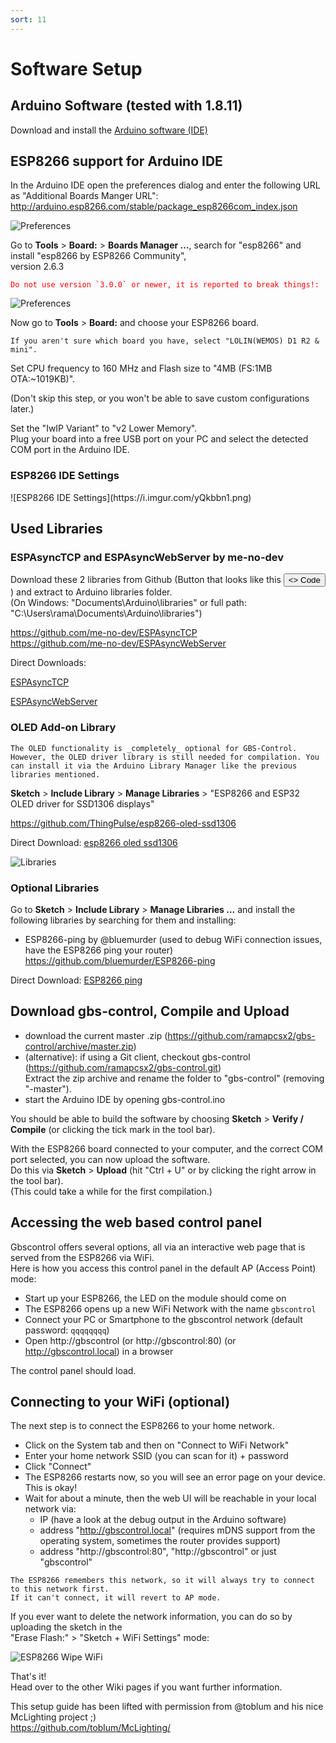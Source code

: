 ```yaml
---
sort: 11
---
```


# Software Setup

## Arduino Software (tested with 1.8.11)
Download and install the [Arduino software (IDE)](https://www.arduino.cc/en/Main/Software)

## ESP8266 support for Arduino IDE
In the Arduino IDE open the preferences dialog and enter the following URL as "Additional Boards Manger URL":
http://arduino.esp8266.com/stable/package_esp8266com_index.json

<span class="anim-fade-in">

![Preferences](https://i.imgur.com/rFCvLxl.png)

</span>

Go to __Tools__ > __Board:__ > __Boards Manager ...__, search for "esp8266" and install "esp8266 by ESP8266 Community",   
version 2.6.3 

<span class="anim-pulse" style="color:red">

```warning
Do not use version `3.0.0` or newer, it is reported to break things!:
```
  
</span>

<span class="anim-fade-in">

![Preferences](https://i.imgur.com/i6XGPwl.png)
</span>


Now go to __Tools__ > __Board:__ and choose your ESP8266 board. 
  
<span class="anim-fade-in">

```note
If you aren't sure which board you have, select "LOLIN(WEMOS) D1 R2 & mini".   
```

</span>

Set CPU frequency to 160 MHz and Flash size to "4MB (FS:1MB OTA:~1019KB)".  
 
(Don't skip this step, or you won't be able to save custom configurations later.)   

Set the "IwIP Variant" to "v2 Lower Memory".   
Plug your board into a free USB port on your PC and select the detected COM port in the Arduino IDE.

### ESP8266 IDE Settings

<span class="anim-fade-in">
![ESP8266 IDE Settings](https://i.imgur.com/yQkbbn1.png)
</span>

## Used Libraries

### ESPAsyncTCP and ESPAsyncWebServer by me-no-dev   

Download these 2 libraries from Github (Button that looks like this <button class="btn btn-primary" type="button">&lt;&gt; Code</button> ) and extract to Arduino libraries folder.   
(On Windows: "Documents\Arduino\libraries" or full path: "C:\Users\rama\Documents\Arduino\libraries")   

https://github.com/me-no-dev/ESPAsyncTCP   
https://github.com/me-no-dev/ESPAsyncWebServer   


Direct Downloads:

<a class="btn btn-outline" type="button" href="https://github.com/me-no-dev/ESPAsyncTCP/archive/refs/heads/master.zip">ESPAsyncTCP</a>

<a class="btn btn-outline" type="button" href="https://github.com/me-no-dev/ESPAsyncWebServer/archive/refs/heads/master.zip">ESPAsyncWebServer</a>

### OLED Add-on Library

<span class="anim-fade-in">

```note
The OLED functionality is _completely_ optional for GBS-Control. However, the OLED driver library is still needed for compilation. You can install it via the Arduino Library Manager like the previous libraries mentioned.
```

</span>

__Sketch__ > __Include Library__ > __Manage Libraries__ > "ESP8266 and ESP32 OLED driver for SSD1306 displays"

https://github.com/ThingPulse/esp8266-oled-ssd1306   

Direct Download:
<a class="btn btn-outline" type="button" href="https://github.com/ThingPulse/esp8266-oled-ssd1306/archive/refs/heads/master.zip">esp8266 oled ssd1306</a>

<span class="anim-fade-in">

![Libraries](https://i.imgur.com/BR2olsh.png)

</span>


### Optional Libraries
Go to __Sketch__ > __Include Library__ > __Manage Libraries ...__ and install the following libraries by searching for them and installing:
- ESP8266-ping by @bluemurder (used to debug WiFi connection issues, have the ESP8266 ping your router)   
  https://github.com/bluemurder/ESP8266-ping 

Direct Download:
<a class="btn btn-outline" type="button" href="https://github.com/bluemurder/ESP8266-ping/archive/refs/heads/master.zip">ESP8266 ping</a>

## Download gbs-control, Compile and Upload
- download the current master .zip (https://github.com/ramapcsx2/gbs-control/archive/master.zip)
- (alternative): if using a Git client, checkout gbs-control (https://github.com/ramapcsx2/gbs-control.git)   
Extract the zip archive and rename the folder to "gbs-control" (removing "-master").
- start the Arduino IDE by opening gbs-control.ino

You should be able to build the software by choosing __Sketch__ > __Verify / Compile__ (or clicking the tick mark in the tool bar).

With the ESP8266 board connected to your computer, and the correct COM port selected, you can now upload the software.   
Do this via __Sketch__ > __Upload__ (hit "Ctrl + U" or by clicking the right arrow in the tool bar).   
(This could take a while for the first compilation.)   

## Accessing the web based control panel
Gbscontrol offers several options, all via an interactive web page that is served from the ESP8266 via WiFi.   
Here is how you access this control panel in the default AP (Access Point) mode:

* Start up your ESP8266, the LED on the module should come on
* The ESP8266 opens up a new WiFi Network with the name `gbscontrol`
* Connect your PC or Smartphone to the gbscontrol network (default password: `qqqqqqqq`)
* Open http://gbscontrol (or http://gbscontrol:80) (or http://gbscontrol.local) in a browser

The control panel should load.   

## Connecting to your WiFi (optional)
The next step is to connect the ESP8266 to your home network.   

* Click on the System tab and then on "Connect to WiFi Network"
* Enter your home network SSID (you can scan for it) + password
* Click "Connect"
* The ESP8266 restarts now, so you will see an error page on your device. This is okay!
* Wait for about a minute, then the web UI will be reachable in your local network via:
   - IP (have a look at the debug output in the Arduino software)
   - address "http://gbscontrol.local" (requires mDNS support from the operating system, sometimes the router provides support)
   - address "http://gbscontrol:80", "http://gbscontrol" or just "gbscontrol" 

<span class="anim-fade-in">

```note
The ESP8266 remembers this network, so it will always try to connect to this network first.   
If it can't connect, it will revert to AP mode.  
``` 

</span>

If you ever want to delete the network information, you can do so by uploading the sketch in the   
"Erase Flash:" > "Sketch + WiFi Settings" mode: 

<span class="anim-fade-in">  

![ESP8266 Wipe WiFi](https://i.imgur.com/QlyWocy.png)

</span>
   
That's it!   
Head over to the other Wiki pages if you want further information.   

This setup guide has been lifted with permission from @toblum and his nice McLighting project ;)   
https://github.com/toblum/McLighting/   
